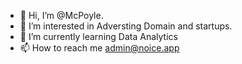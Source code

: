 - 👋 Hi, I’m @McPoyle. 
- 👀 I’m interested in Adversting Domain and startups.
- 🌱 I’m currently learning Data Analytics 
- 📫 How to reach me admin@noice.app
